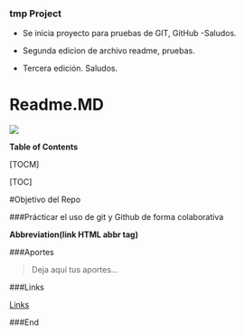 ### tmp Project

- Se inicia proyecto para pruebas de GIT, GitHub
-Saludos.
- Segunda edicion de archivo readme, pruebas.

- Tercera edición.
Saludos.


# Readme.MD

![](https://github.githubassets.com/images/modules/logos_page/GitHub-Logo.png)



**Table of Contents**

[TOCM]

[TOC]

#Objetivo del Repo



###Prácticar el uso de git y Github de forma colaborativa

**Abbreviation(link HTML abbr tag)**


###Aportes

> Deja aquí tus aportes...


###Links

[Links](http://localhost/)


###End